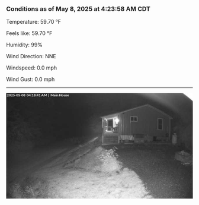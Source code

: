 ### Conditions as of May 8, 2025 at 4:23:58 AM CDT 

Temperature: 59.70 &deg;F

Feels like: 59.70 &deg;F

Humidity: 99%

Wind Direction: NNE

Windspeed: 0.0 mph

Wind Gust: 0.0 mph

---

<img src="./images/latest.jpeg"/>

